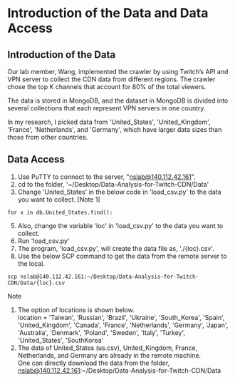 # Introduction of the Data and Data Access

## Introduction of the Data

Our lab member, Wang, implemented the crawler by using Twitch’s API and VPN server to collect the CDN data from different regions. The crawler chose the top K channels that account for 80% of the total viewers.

The data is stored in MongoDB, and the dataset in MongoDB is divided into several collections that each represent VPN servers in one country. 

In my research, I picked data from 'United_States', 'United_Kingdom', 'France', 'Netherlands', and 'Germany', which have larger data sizes than those from other countries.

## Data Access
1. Use PuTTY to connect to the server, "nslab@140.112.42.161".
2. cd to the folder, '~/Desktop/Data-Analysis-for-Twitch-CDN/Data'
3. Change 'United_States' in the below code in 'load_csv.py' to the data you want to collect. [Note 1]
```
for x in db.United_States.find():
```
5. Also, change the variable 'loc' in 'load_csv.py' to the data you want to collect. 
6. Run 'load_csv.py'
7. The program, 'load_csv.py', will create the data file as, './{loc}.csv'.
8. Use the below SCP command to get the data from the remote server to the local.
```
scp nslab@140.112.42.161:~/Desktop/Data-Analysis-for-Twitch-CDN/Data/{loc}.csv
```


Note
1. The option of locations is shown below.\
location = 'Taiwan', 'Russian', 'Brazil', 'Ukraine', 'South_Korea', 'Spain', 'United_Kingdom', 'Canada', 'France', 'Netherlands', 'Germany', 'Japan', 'Australia', 'Denmark', 'Poland', 'Sweden', 'Italy', 'Turkey', 'United_States', 'SouthKorea'
2. The data of United_States (us.csv), United_Kingdom, France, Netherlands, and Germany are already in the remote machine.\
One can directly download the data from the folder, nslab@140.112.42.161:~/Desktop/Data-Analysis-for-Twitch-CDN/Data
